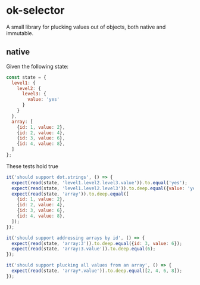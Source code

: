 # ok-selector
A small library for plucking values out of objects, both native and immutable.

## native
Given the following state:

```javascript
const state = {
  level1: {
    level2: {
      level3: {
        value: 'yes'
      }
    }
  },
  array: [
    {id: 1, value: 2},
    {id: 2, value: 4},
    {id: 3, value: 6},
    {id: 4, value: 8},
  ]
};
```

These tests hold true

```javascript
it('should support dot.strings', () => {
  expect(read(state, 'level1.level2.level3.value')).to.equal('yes');
  expect(read(state, 'level1.level2.level3')).to.deep.equal({value: 'yes'});
  expect(read(state, 'array')).to.deep.equal([
    {id: 1, value: 2},
    {id: 2, value: 4},
    {id: 3, value: 6},
    {id: 4, value: 8},
  ]);
});

it('should support addressing arrays by id', () => {
  expect(read(state, 'array:3')).to.deep.equal({id: 3, value: 6});
  expect(read(state, 'array:3.value')).to.deep.equal(6);
});

it('should support plucking all values from an array', () => {
  expect(read(state, 'array*.value')).to.deep.equal([2, 4, 6, 8]);
});
```
